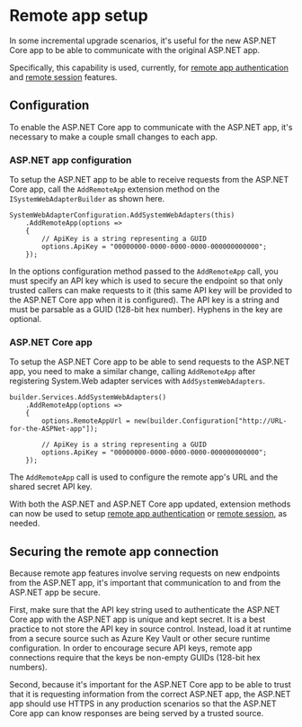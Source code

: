 # Remote app setup

In some incremental upgrade scenarios, it's useful for the new ASP.NET Core app to be able to communicate with the original ASP.NET app.

Specifically, this capability is used, currently, for [remote app authentication](remote-authentication/remote-authentication.md) and [remote session](session-state/remote-session.md) features.

## Configuration

To enable the ASP.NET Core app to communicate with the ASP.NET app, it's necessary to make a couple small changes to each app.

### ASP.NET app configuration

To setup the ASP.NET app to be able to receive requests from the ASP.NET Core app, call the `AddRemoteApp` extension method on the `ISystemWebAdapterBuilder` as shown here.

```CSharp
SystemWebAdapterConfiguration.AddSystemWebAdapters(this)
    .AddRemoteApp(options =>
    {
        // ApiKey is a string representing a GUID
        options.ApiKey = "00000000-0000-0000-0000-000000000000";
    });
```

In the options configuration method passed to the `AddRemoteApp` call, you must specify an API key which is used to secure the endpoint so that only trusted callers can make requests to it (this same API key will be provided to the ASP.NET Core app when it is configured). The API key is a string and must be parsable as a GUID (128-bit hex number). Hyphens in the key are optional.

### ASP.NET Core app

To setup the ASP.NET Core app to be able to send requests to the ASP.NET app, you need to make a similar change, calling `AddRemoteApp` after registering System.Web adapter services with `AddSystemWebAdapters`.

```CSharp
builder.Services.AddSystemWebAdapters()
    .AddRemoteApp(options =>
    {
        options.RemoteAppUrl = new(builder.Configuration["http://URL-for-the-ASPNet-app"]);

        // ApiKey is a string representing a GUID
        options.ApiKey = "00000000-0000-0000-0000-000000000000";
    });
```

The `AddRemoteApp` call is used to configure the remote app's URL and the shared secret API key.

With both the ASP.NET and ASP.NET Core app updated, extension methods can now be used to setup [remote app authentication](remote-authentication/remote-authentication.md) or [remote session](session-state/remote-session.md), as needed.

## Securing the remote app connection

Because remote app features involve serving requests on new endpoints from the ASP.NET app, it's important that communication to and from the ASP.NET app be secure.

First, make sure that the API key string used to authenticate the ASP.NET Core app with the ASP.NET app is unique and kept secret. It is a best practice to not store the API key in source control. Instead, load it at runtime from a secure source such as Azure Key Vault or other secure runtime configuration. In order to encourage secure API keys, remote app connections require that the keys be non-empty GUIDs (128-bit hex numbers).

Second, because it's important for the ASP.NET Core app to be able to trust that it is requesting information from the correct ASP.NET app, the ASP.NET app should use HTTPS in any production scenarios so that the ASP.NET Core app can know responses are being served by a trusted source.
